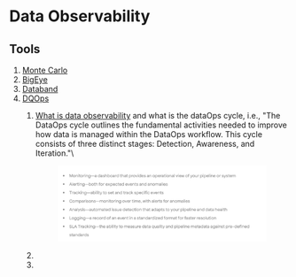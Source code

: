 # Data Observability

## Tools

1. [Monte Carlo](https://www.montecarlodata.com/)
2. [BigEye](https://www.bigeye.com/)
3. [Databand](https://databand.ai)
4. [DQOps](https://dqops.com)
   1.  [What is data observability](https://databand.ai/data-observability/) and what is the dataOps cycle, i.e., "The DataOps cycle outlines the fundamental activities needed to improve how data is managed within the DataOps workflow. This cycle consists of three distinct stages: Detection, Awareness, and Iteration."\


       <figure><img src="../.gitbook/assets/image (30).png" alt=""><figcaption></figcaption></figure>
   2.
   3.
